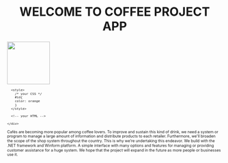 
<h1 id="header" align="center">WELCOME TO COFFEE PROJECT APP</h1>
<img src="https://media.giphy.com/media/4xG3FzauZFmUNMcTLy/giphy.gif" align="center" width="100px">
<svg fill="none" viewBox="0 0 800 400" width="800" height="400" xmlns="http://www.w3.org/2000/svg">
  <foreignObject width="100%" height="100%">
    <div xmlns="http://www.w3.org/1999/xhtml">

      <style>
        /* your CSS */
        #id{
        color: orange
        }
      </style>

      <!-- your HTML -->

    </div>
  </foreignObject>
</svg>
Cafés are becoming more popular among coffee lovers.
To improve and sustain this kind of drink, we need a system or program to manage a large amount of information and distribute products to each retailer. Furthermore, we'll broaden the scope of the shop system throughout the country.
This is why we're undertaking this endeavor. We build with the .NET framework and Winform platform.
A simple interface with many options and features for managing or providing customer assistance for a huge system. We hope that the project will expand in the future as more people or businesses use it.
